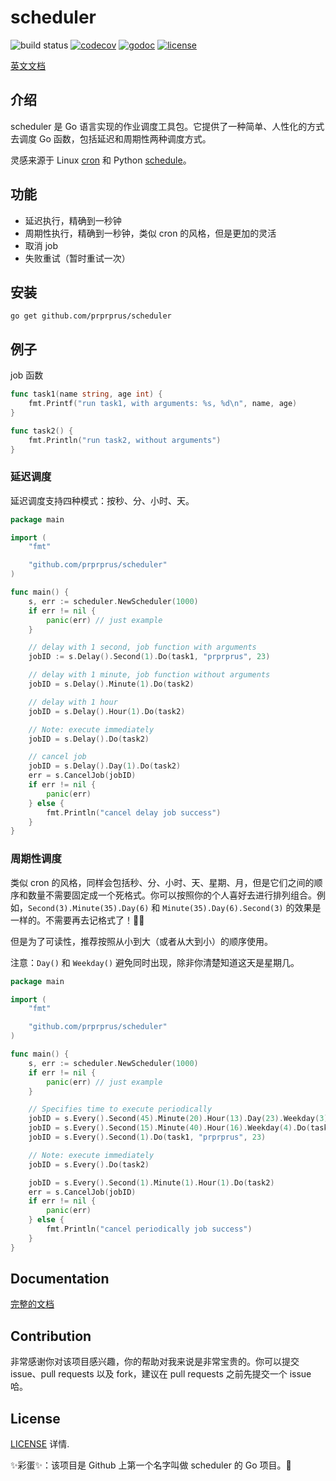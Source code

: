 # scheduler

![build status](https://travis-ci.org/prprprus/scheduler.svg?branch=master)
[![codecov](https://codecov.io/gh/prprprus/scheduler/branch/master/graph/badge.svg)](https://codecov.io/gh/prprprus/scheduler)
[![godoc](https://img.shields.io/badge/godoc-godoc-blue.svg)](https://godoc.org/github.com/prprprus/scheduler)
[![license](https://img.shields.io/dub/l/vibe-d.svg)](https://github.com/prprprus/scheduler/blob/master/LICENSE)

[英文文档](https://github.com/prprprus/scheduler)

## 介绍

scheduler 是 Go 语言实现的作业调度工具包。它提供了一种简单、人性化的方式去调度 Go 函数，包括延迟和周期性两种调度方式。

灵感来源于 Linux [cron](https://opensource.com/article/17/11/how-use-cron-linux) 和 Python [schedule](https://github.com/dbader/schedule)。

## 功能

- 延迟执行，精确到一秒钟
- 周期性执行，精确到一秒钟，类似 cron 的风格，但是更加的灵活
- 取消 job
- 失败重试（暂时重试一次）

## 安装

```
go get github.com/prprprus/scheduler
```

## 例子

job 函数

```Go
func task1(name string, age int) {
	fmt.Printf("run task1, with arguments: %s, %d\n", name, age)
}

func task2() {
	fmt.Println("run task2, without arguments")
}
```

### 延迟调度

延迟调度支持四种模式：按秒、分、小时、天。

```Go
package main

import (
    "fmt"

    "github.com/prprprus/scheduler"
)

func main() {
	s, err := scheduler.NewScheduler(1000)
	if err != nil {
		panic(err) // just example
	}

	// delay with 1 second, job function with arguments
	jobID := s.Delay().Second(1).Do(task1, "prprprus", 23)

	// delay with 1 minute, job function without arguments
	jobID = s.Delay().Minute(1).Do(task2)

	// delay with 1 hour
	jobID = s.Delay().Hour(1).Do(task2)

	// Note: execute immediately
	jobID = s.Delay().Do(task2)

	// cancel job
	jobID = s.Delay().Day(1).Do(task2)
	err = s.CancelJob(jobID)
	if err != nil {
		panic(err)
	} else {
		fmt.Println("cancel delay job success")
	}
}
```

### 周期性调度

类似 cron 的风格，同样会包括秒、分、小时、天、星期、月，但是它们之间的顺序和数量不需要固定成一个死格式。你可以按照你的个人喜好去进行排列组合。例如，`Second(3).Minute(35).Day(6)` 和 `Minute(35).Day(6).Second(3)` 的效果是一样的。不需要再去记格式了！🎉👏

但是为了可读性，推荐按照从小到大（或者从大到小）的顺序使用。

注意：`Day()` 和 `Weekday()` 避免同时出现，除非你清楚知道这天是星期几。

```Go
package main

import (
    "fmt"

    "github.com/prprprus/scheduler"
)

func main() {
	s, err := scheduler.NewScheduler(1000)
	if err != nil {
		panic(err) // just example
	}

	// Specifies time to execute periodically
	jobID = s.Every().Second(45).Minute(20).Hour(13).Day(23).Weekday(3).Month(6).Do(task1, "prprprus", 23)
	jobID = s.Every().Second(15).Minute(40).Hour(16).Weekday(4).Do(task2)
	jobID = s.Every().Second(1).Do(task1, "prprprus", 23)

	// Note: execute immediately
	jobID = s.Every().Do(task2)

	jobID = s.Every().Second(1).Minute(1).Hour(1).Do(task2)
	err = s.CancelJob(jobID)
	if err != nil {
		panic(err)
	} else {
		fmt.Println("cancel periodically job success")
	}
}
```

## Documentation

[完整的文档](https://godoc.org/github.com/prprprus/scheduler)

## Contribution

非常感谢你对该项目感兴趣，你的帮助对我来说是非常宝贵的。你可以提交 issue、pull requests 以及 fork，建议在 pull requests 之前先提交一个 issue 哈。

## License

[LICENSE](https://github.com/prprprus/scheduler/blob/master/LICENSE) 详情.

✨彩蛋✨：该项目是 Github 上第一个名字叫做 scheduler 的 Go 项目。👻